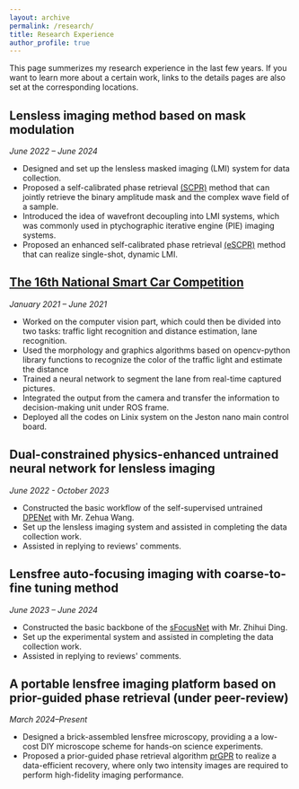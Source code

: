 ```yaml
---
layout: archive
permalink: /research/
title: Research Experience
author_profile: true
---
```


This page summerizes my research experience in the last few years. If you want to learn more about a certain work, links to the details pages are also set at the corresponding locations.

## Lensless imaging method based on mask modulation
*June 2022 – June 2024*
+ Designed and set up the lensless masked imaging (LMI) system for data collection.
+ Proposed a self-calibrated phase retrieval [(SCPR)](../publications/number-3.md) method that can jointly retrieve the binary amplitude mask and the complex wave field of a sample.
+ Introduced the idea of wavefront decoupling into LMI systems, which was commonly used in ptychographic iterative engine (PIE) imaging systems.
+ Proposed an enhanced self-calibrated phase retrieval [(eSCPR)](../publications/number-6.md) method that can realize single-shot, dynamic LMI.

## [The 16th National Smart Car Competition](../news/smart_car.md)
*January 2021 – June 2021*
+ Worked on the computer vision part, which could then be divided into two tasks: traffic light recognition and distance estimation, lane recognition.
+ Used the morphology and graphics algorithms based on opencv-python library functions to recognize the color of the traffic light and estimate the distance
+ Trained a neural network to segment the lane from real-time captured pictures.
+ Integrated the output from the camera and transfer the information to decision-making unit under ROS frame.
+ Deployed all the codes on Linix system on the Jeston nano main control board.
    
## Dual-constrained physics-enhanced untrained neural network for lensless imaging
*June 2022 - October 2023*
+ Constructed the basic workflow of the self-supervised untrained [DPENet](../publications/number-4.md) with Mr. Zehua Wang.
+ Set up the lensless imaging system and assisted in completing the data collection work.
+ Assisted in replying to reviews' comments.

## Lensfree auto-focusing imaging with coarse-to-fine tuning method
*June 2023 – June 2024*
+ Constructed the basic backbone of the [sFocusNet](../publications/number-5.md) with Mr. Zhihui Ding.
+ Set up the experimental system and assisted in completing the data collection work.
+ Assisted in replying to reviews' comments.

## A portable lensfree imaging platform based on prior-guided phase retrieval (under peer-review)
*March 2024–Present*
+ Designed a brick-assembled lensfree microscopy, providing a a low-cost DIY microscope scheme for hands-on science experiments.
+ Proposed a prior-guided phase retrieval algorithm [prGPR](../publications/number-7.md) to realize a data-efficient recovery, where only two intensity images are required to perform high-fidelity imaging performance.

